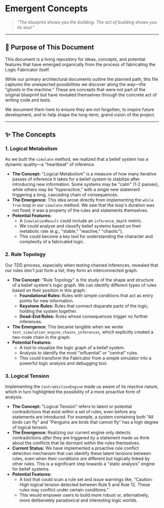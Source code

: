 # Emergent Concepts

> *"The blueprint shows you the building. The act of building shows you its soul."*

---

## 🧠 Purpose of This Document

This document is a living repository for ideas, concepts, and potential features that have emerged organically from the process of fabricating the Logic Fabricator itself.

While our primary architectural documents outline the planned path, this file captures the unexpected possibilities we discover along the way—the "ghosts in the machine." These are concepts that were not part of the original blueprint but have revealed themselves through the concrete act of writing code and tests.

We document them here to ensure they are not forgotten, to inspire future development, and to help shape the long-term, grand vision of the project.

---

## ✨ The Concepts

### 1. Logical Metabolism

As we built the `simulate` method, we realized that a belief system has a dynamic quality—a "heartbeat" of inference.

-   **The Concept:** "Logical Metabolism" is a measure of how many iterative passes of inference it takes for a belief system to stabilize after introducing new information. Some systems may be "calm" (1-2 passes), while others may be "hyperactive," with a single new statement triggering a long, cascading chain of consequences.
-   **The Emergence:** This idea arose directly from implementing the `while True` loop in our `simulate` method. We saw that the loop's duration was not fixed; it was a property of the rules and statements themselves.
-   **Potential Features:**
    -   A `SimulationResult` could include an `inference_depth` metric.
    -   We could analyze and classify belief systems based on their metabolic rate (e.g., "stable," "reactive," "chaotic").
    -   This could become a key tool for understanding the character and complexity of a fabricated logic.

### 2. Rule Topology

Our TDD process, especially when testing chained inferences, revealed that our rules don't just form a list; they form an interconnected graph.

-   **The Concept:** "Rule Topology" is the study of the shape and structure of a belief system's logic graph. We can identify different types of rules based on their position in this graph:
    -   **Foundational Rules:** Rules with simple conditions that act as entry points for new information.
    -   **Keystone Rules:** Rules that connect disparate parts of the logic, holding the system together.
    -   **Dead-End Rules:** Rules whose consequences trigger no further inferences.
-   **The Emergence:** This became tangible when we wrote `test_simulation_engine_chains_inferences`, which explicitly created a two-node chain in the graph.
-   **Potential Features:**
    -   A tool to visualize the logic graph of a belief system.
    -   Analysis to identify the most "influential" or "central" rules.
    -   This could transform the Fabricator from a simple simulator into a powerful logic analysis and debugging tool.

### 3. Logical Tension

Implementing the `ContradictionEngine` made us aware of its reactive nature, which in turn highlighted the possibility of a more proactive form of analysis.

-   **The Concept:** "Logical Tension" refers to latent or potential contradictions that exist within a set of rules, even before any statements are introduced. For example, a system containing both "All birds can fly" and "Penguins are birds that cannot fly" has a high degree of logical tension.
-   **The Emergence:** Realizing our current engine only detects contradictions *after* they are triggered by a statement made us think about the conflicts that lie dormant within the rules themselves.
-   **Current Status:** We have implemented a proactive rule conflict detection mechanism that can identify these latent tensions between rules, even when their conditions are different but logically linked by other rules. This is a significant step towards a "static analysis" engine for belief systems.
-   **Potential Features:**
    -   A tool that could scan a rule set and issue warnings like, "Caution: High logical tension detected between Rule 5 and Rule 12. These rules may conflict under certain conditions."
    -   This would empower users to build more robust or, alternatively, more deliberately paradoxical and interesting logic worlds.